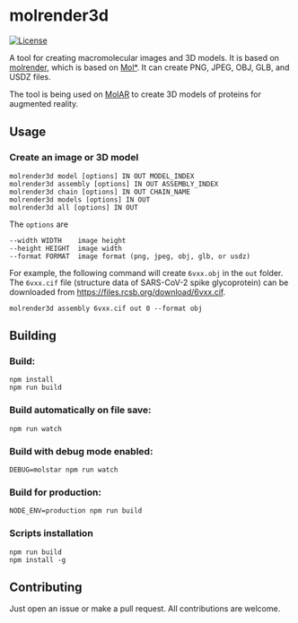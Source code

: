 # molrender3d

[![License](http://img.shields.io/badge/license-MIT-blue.svg?style=flat)](./LICENSE)

A tool for creating macromolecular images and 3D models. It is based on [molrender](https://github.com/molstar/molrender), which is based on [Mol\*](https://github.com/molstar/molstar). It can create PNG, JPEG, OBJ, GLB, and USDZ files.

The tool is being used on [MolAR](https://stanford.edu/~sukolsak/ar/) to create 3D models of proteins for augmented reality.

## Usage

### Create an image or 3D model
    molrender3d model [options] IN OUT MODEL_INDEX
    molrender3d assembly [options] IN OUT ASSEMBLY_INDEX
    molrender3d chain [options] IN OUT CHAIN_NAME
    molrender3d models [options] IN OUT
    molrender3d all [options] IN OUT

The `options` are

    --width WIDTH    image height
    --height HEIGHT  image width
    --format FORMAT  image format (png, jpeg, obj, glb, or usdz)

For example, the following command will create `6vxx.obj` in the `out` folder. The `6vxx.cif` file (structure data of SARS-CoV-2 spike glycoprotein) can be downloaded from https://files.rcsb.org/download/6vxx.cif.

    molrender3d assembly 6vxx.cif out 0 --format obj

## Building

### Build:
    npm install
    npm run build

### Build automatically on file save:
    npm run watch

### Build with debug mode enabled:
    DEBUG=molstar npm run watch

### Build for production:
    NODE_ENV=production npm run build

### Scripts installation
    npm run build
    npm install -g

## Contributing
Just open an issue or make a pull request. All contributions are welcome.

